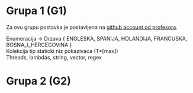 # Grupa 1 (G1) 

Za ovu grupu postavka je postavljena na [github account od profesora](https://github.com/denis-music/cpp-programming-exams/blob/master/PRII_15072024_G1.pdf).

Enumeracija -> Drzava { ENGLESKA, SPANIJA, HOLANDIJA, FRANCUSKA, BOSNA_I_HERCEGOVINA }<br>
Kolekcija tip staticki niz pokazivaca (T*[max])<br>
Threads, lambdas, string, vector, regex<br>

# Grupa 2 (G2)
